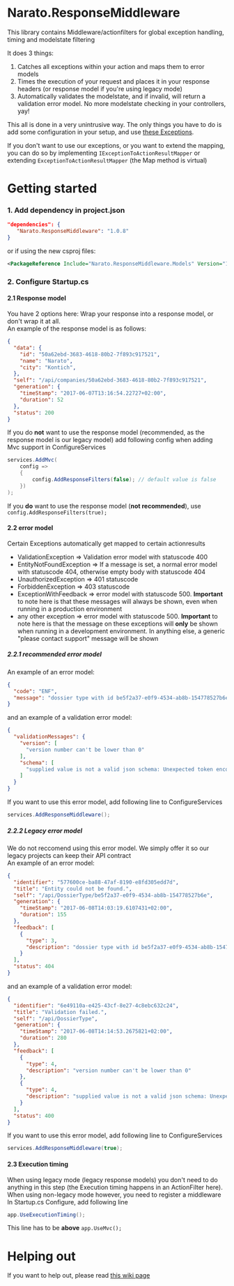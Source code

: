 # Narato.ResponseMiddleware
This library contains Middleware/actionfilters for global exception handling, timing and modelstate filtering

It does 3 things:
1) Catches all exceptions within your action and maps them to error models
2) Times the execution of your request and places it in your response headers (or response model if you're using legacy mode)
3) Automatically validates the modelstate, and if invalid, will return a validation error model. No more modelstate checking in your controllers, yay!

This all is done in a very unintrusive way. The only things you have to do is add some configuration in your setup, and use [these Exceptions](https://github.com/Narato/Narato.ResponseMiddleware.Models/tree/master/src/Narato.ResponseMiddleware.Models/Exceptions).  

If you don't want to use our exceptions, or you want to extend the mapping, you can do so by implementing `IExceptionToActionResultMapper` or extending
`ExceptionToActionResultMapper` (the Map method is virtual)

Getting started
==========
### 1. Add dependency in project.json

```json
"dependencies": {
   "Narato.ResponseMiddleware": "1.0.8"
}
```
or if using the new csproj files: 
```xml
<PackageReference Include="Narato.ResponseMiddleware.Models" Version="1.0.0" />
```

### 2. Configure Startup.cs
#### 2.1 Response model
You have 2 options here: Wrap your response into a response model, or don't wrap it at all.  
An example of the response model is as follows:
```json
{
  "data": {
    "id": "50a62ebd-3683-4618-80b2-7f893c917521",
    "name": "Narato",
    "city": "Kontich",
  },
  "self": "/api/companies/50a62ebd-3683-4618-80b2-7f893c917521",
  "generation": {
    "timeStamp": "2017-06-07T13:16:54.22727+02:00",
    "duration": 52
  },
  "status": 200
}
```

If you do **not** want to use the response model (recommended, as the response model is our legacy model) add following config when adding Mvc support in ConfigureServices

```C#
services.AddMvc(
    config =>
    {
        config.AddResponseFilters(false); // default value is false
    })
);
```
If you **do** want to use the response model (**not recommended**), use `config.AddResponseFilters(true);`

#### 2.2 error model
Certain Exceptions automatically get mapped to certain actionresults
* ValidationException => Validation error model with statuscode 400
* EntityNotFoundException => If a message is set, a normal error model with statuscode 404, otherwise empty body with statuscode 404
* UnauthorizedException => 401 statuscode
* ForbiddenException => 403 statuscode
* ExceptionWithFeedback => error model with statuscode 500. **Important** to note here is that these messages will always be shown, even when running in a production environment
* any other exception => error model with statuscode 500. **Important** to note here is that the message on these exceptions will **only** be shown when running in a development environment. In anything else, a generic "please contact support" message will be shown
##### 2.2.1 recommended error model
An example of an error model:
```json
{
  "code": "ENF",
  "message": "dossier type with id be5f2a37-e0f9-4534-ab8b-154778527b6e doesn't exist"
}
```
and an example of a validation error model:
```json
{
  "validationMessages": {
    "version": [
      "version number can't be lower than 0"
    ],
    "schema": [
      "supplied value is not a valid json schema: Unexpected token encountered when reading schema. Expected StartObject, Boolean, got Integer. Path '', line 1, position 1."
    ]
  }
}
```
If you want to use this error model, add following line to ConfigureServices
```C#
services.AddResponseMiddleware();
```
##### 2.2.2 Legacy error model
We do not reccomend using this error model. We simply offer it so our legacy projects can keep their API contract  
An example of an error model:
```json
{
  "identifier": "577600ce-ba88-47af-8190-e8fd305edd7d",
  "title": "Entity could not be found.",
  "self": "/api/DossierType/be5f2a37-e0f9-4534-ab8b-154778527b6e",
  "generation": {
    "timeStamp": "2017-06-08T14:03:19.6107431+02:00",
    "duration": 155
  },
  "feedback": [
    {
      "type": 3,
      "description": "dossier type with id be5f2a37-e0f9-4534-ab8b-154778527b6e doesn't exist"
    }
  ],
  "status": 404
}
```
and an example of a validation error model:
```json
{
  "identifier": "6e49110a-e425-43cf-8e27-4c8ebc632c24",
  "title": "Validation failed.",
  "self": "/api/DossierType",
  "generation": {
    "timeStamp": "2017-06-08T14:14:53.2675821+02:00",
    "duration": 280
  },
  "feedback": [
    {
      "type": 4,
      "description": "version number can't be lower than 0"
    },
    {
      "type": 4,
      "description": "supplied value is not a valid json schema: Unexpected token encountered when reading schema. Expected StartObject, Boolean, got Integer. Path '', line 1, position 1."
    }
  ],
  "status": 400
}
```
If you want to use this error model, add following line to ConfigureServices
```C#
services.AddResponseMiddleware(true);
```

#### 2.3 Execution timing
When using legacy mode (legacy response models) you don't need to do anything in this step (the Execution timing happens in an ActionFilter here).  
When using non-legacy mode however, you need to register a middleware  
In Startup.cs Configure, add following line
```C#
app.UseExecutionTiming();
```
This line has to be **above** `app.UseMvc();`

# Helping out

If you want to help out, please read [this wiki page](https://github.com/Narato/Narato.ResponseMiddleware/wiki/Helping-out)
